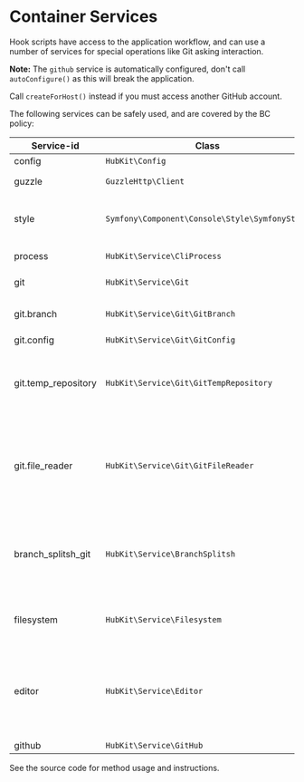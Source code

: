 Container Services
==================

Hook scripts have access to the application workflow, and can use a
number of services for special operations like Git asking interaction.

**Note:** The `github` service is automatically configured, don't
call `autoConfigure()` as this will break the application.

Call `createForHost()` instead if you must access another GitHub account.


The following services can be safely used, and are covered by the BC
policy:

| Service-id          | Class                                          | Description                                                                                                      | 
|---------------------|------------------------------------------------|------------------------------------------------------------------------------------------------------------------|
| config              | `HubKit\Config`                                | Configuration                                                                                                    |
| guzzle              | `GuzzleHttp\Client`                            | Guzzle Http client                                                                                               |
| style               | `Symfony\Component\Console\Style\SymfonyStyle` | Symfony Style for mes sages, questions<br/>etc.                                                                  |
| process             | `HubKit\Service\CliProcess`                    | Run a shell command                                                                                              | 
| git                 | `HubKit\Service\Git`                           | Git base service                                                                                                 |
| git.branch          | `HubKit\Service\Git\GitBranch`                 | Git branch related operations                                                                                    |
| git.config          | `HubKit\Service\Git\GitConfig`                 |                                                                                                                  |
| git.temp_repository | `HubKit\Service\Git\GitTempRepository`         | Create a temporary Git repository for working, used by the git.file_reader                                       | 
| git.file_reader     | `HubKit\Service\Git\GitFileReader`             | File reader Git, allows to get a file without the need for a local checkout <br/>(using a temporary repository   |
| branch_splitsh_git  | `HubKit\Service\BranchSplitsh`                 | Branch splitting service, according to configuration.<br/>Requires a clean working dir                           |
| filesystem          | `HubKit\Service\Filesystem`                    | Filesystem service for writting/reading local file                                                               | 
| editor              | `HubKit\Service\Editor`                        | Allows to open the default editor for either changelog or file editing<br/>Keeps the process waiting till closed |
| github              | `HubKit\Service\GitHub`                        | GitHub adapter                                                                                                   |

See the source code for method usage and instructions. 
